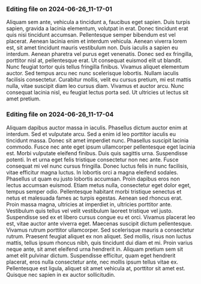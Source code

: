 

### Editing file on 2024-06-26_11-17-01

Aliquam sem ante, vehicula a tincidunt a, faucibus eget sapien. Duis turpis sapien, gravida a lacinia elementum, volutpat in erat. Donec tincidunt erat quis nisi tincidunt accumsan. Pellentesque semper bibendum est vel placerat. Aenean lacinia enim et interdum vehicula. Aenean viverra lorem est, sit amet tincidunt mauris vestibulum non. Duis iaculis a sapien eu interdum.
Aenean pharetra vel purus eget venenatis. Donec sed ex fringilla, porttitor nisl at, pellentesque erat. Ut consequat euismod elit ut blandit. Nunc feugiat tortor quis tellus fringilla finibus. Vivamus aliquet elementum auctor. Sed tempus arcu nec nunc scelerisque lobortis. Nullam iaculis facilisis consectetur. Curabitur mollis, velit eu cursus pretium, mi est mattis nulla, vitae suscipit diam leo cursus diam. Vivamus et auctor arcu. Nunc consequat lacinia nisl, eu feugiat lectus porta sed. Ut ultricies ut lectus sit amet pretium.




### Editing file on 2024-06-26_11-17-04

Aliquam dapibus auctor massa in iaculis. Phasellus dictum auctor enim at interdum. Sed et vulputate arcu. Sed a enim id leo porttitor iaculis eu tincidunt massa. Donec sit amet imperdiet nunc. Phasellus suscipit lacinia commodo. Fusce nec ante eget ipsum ullamcorper pellentesque eget lacinia est. Morbi vulputate eleifend finibus. Duis quis sagittis urna. Suspendisse potenti.
In et urna eget felis tristique consectetur non nec ante. Fusce consequat mi vel nunc cursus fringilla. Donec luctus felis in nunc facilisis, vitae efficitur magna luctus. In lobortis orci a magna eleifend sodales. Phasellus ut quam eu justo lobortis accumsan. Proin dapibus eros non lectus accumsan euismod. Etiam metus nulla, consectetur eget dolor eget, tempus semper odio. Pellentesque habitant morbi tristique senectus et netus et malesuada fames ac turpis egestas. Aenean sed rhoncus erat. Proin massa magna, ultricies at imperdiet in, ultricies porttitor ante.
Vestibulum quis tellus vel velit vestibulum laoreet tristique vel justo. Suspendisse sed ex et libero cursus congue eu et orci. Vivamus placerat leo est, vitae auctor ante viverra eget. Maecenas suscipit dictum pellentesque. Vivamus rutrum porttitor ullamcorper. Sed scelerisque mauris a consectetur rutrum. Praesent feugiat aliquet ex non aliquet. Sed mollis, risus non luctus mattis, tellus ipsum rhoncus nibh, quis tincidunt dui diam et mi. Proin varius neque ante, sit amet eleifend urna hendrerit in. Aliquam pretium sem sit amet elit pulvinar dictum. Suspendisse efficitur, quam eget hendrerit placerat, eros nulla consectetur ante, nec mollis ipsum tellus vitae ex. Pellentesque est ligula, aliquet sit amet vehicula at, porttitor sit amet est. Quisque nec sapien in ex auctor sollicitudin.


